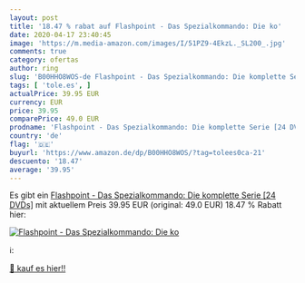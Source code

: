 ```yaml
---
layout: post
title: '18.47 % rabat auf Flashpoint - Das Spezialkommando: Die ko'
date: 2020-04-17 23:40:45
image: 'https://m.media-amazon.com/images/I/51PZ9-4EkzL._SL200_.jpg'
comments: true
category: ofertas
author: ring
slug: 'B00HHO8WOS-de Flashpoint - Das Spezialkommando: Die komplette Serie [24...'
tags: [ 'tole.es', ]
actualPrice: 39.95 EUR
currency: EUR
price: 39.95
comparePrice: 49.0 EUR
prodname: 'Flashpoint - Das Spezialkommando: Die komplette Serie [24 DVDs]'
country: 'de'
flag: '🇩🇪'
buyurl: 'https://www.amazon.de/dp/B00HHO8WOS/?tag=tolees0ca-21'
descuento: '18.47'
average: '39.95'
---
```


Es gibt ein [Flashpoint - Das Spezialkommando: Die komplette Serie [24 DVDs]](https://www.amazon.de/dp/B00HHO8WOS/?tag=tolees0ca-21) mit aktuellem Preis 39.95 EUR (original: 49.0 EUR) 18.47 % Rabatt hier:

[![Flashpoint - Das Spezialkommando: Die ko](https://m.media-amazon.com/images/I/51PZ9-4EkzL._SL200_.jpg)](https://www.amazon.de/dp/B00HHO8WOS/?tag=tolees0ca-21)

ℹ️:


[🛒 kauf es hier!!](https://www.amazon.de/dp/B00HHO8WOS/?tag=tolees0ca-21)
